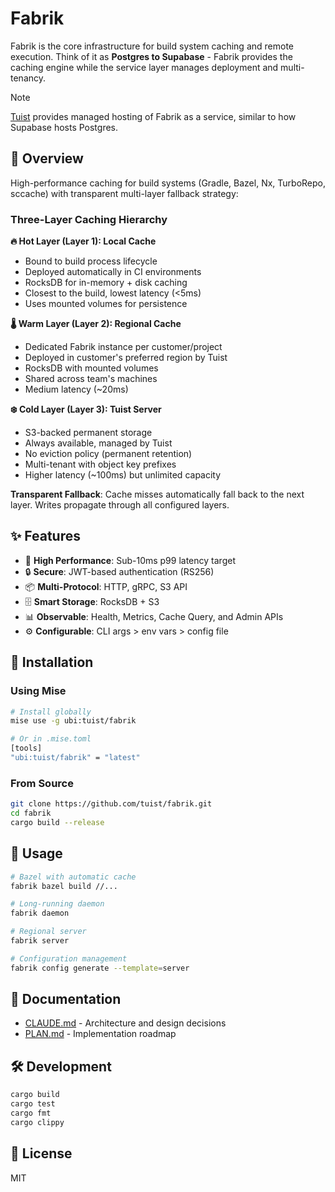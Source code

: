 # Fabrik

Fabrik is the core infrastructure for build system caching and remote execution. Think of it as **Postgres to Supabase** - Fabrik provides the caching engine while the service layer manages deployment and multi-tenancy.

> [!NOTE]
> [Tuist](https://tuist.dev) provides managed hosting of Fabrik as a service, similar to how Supabase hosts Postgres.

## 🎯 Overview

High-performance caching for build systems (Gradle, Bazel, Nx, TurboRepo, sccache) with transparent multi-layer fallback strategy:

### Three-Layer Caching Hierarchy

**🔥 Hot Layer (Layer 1): Local Cache**
- Bound to build process lifecycle
- Deployed automatically in CI environments
- RocksDB for in-memory + disk caching
- Closest to the build, lowest latency (<5ms)
- Uses mounted volumes for persistence

**🌡️ Warm Layer (Layer 2): Regional Cache**
- Dedicated Fabrik instance per customer/project
- Deployed in customer's preferred region by Tuist
- RocksDB with mounted volumes
- Shared across team's machines
- Medium latency (~20ms)

**❄️ Cold Layer (Layer 3): Tuist Server**
- S3-backed permanent storage
- Always available, managed by Tuist
- No eviction policy (permanent retention)
- Multi-tenant with object key prefixes
- Higher latency (~100ms) but unlimited capacity

**Transparent Fallback**: Cache misses automatically fall back to the next layer. Writes propagate through all configured layers.

## ✨ Features

- 🚀 **High Performance**: Sub-10ms p99 latency target
- 🔒 **Secure**: JWT-based authentication (RS256)
- 📦 **Multi-Protocol**: HTTP, gRPC, S3 API
- 🗄️ **Smart Storage**: RocksDB + S3
- 📊 **Observable**: Health, Metrics, Cache Query, and Admin APIs
- ⚙️ **Configurable**: CLI args > env vars > config file

## 🚀 Installation

### Using Mise

```bash
# Install globally
mise use -g ubi:tuist/fabrik

# Or in .mise.toml
[tools]
"ubi:tuist/fabrik" = "latest"
```

### From Source

```bash
git clone https://github.com/tuist/fabrik.git
cd fabrik
cargo build --release
```

## 📘 Usage

```bash
# Bazel with automatic cache
fabrik bazel build //...

# Long-running daemon
fabrik daemon

# Regional server
fabrik server

# Configuration management
fabrik config generate --template=server
```

## 📖 Documentation

- [CLAUDE.md](./CLAUDE.md) - Architecture and design decisions
- [PLAN.md](./PLAN.md) - Implementation roadmap

## 🛠️ Development

```bash
cargo build
cargo test
cargo fmt
cargo clippy
```

## 📝 License

MIT
